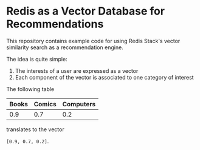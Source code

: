 # Redis as a Vector Database for Recommendations

This repository contains example code for using Redis Stack's vector similarity search as a recommendation engine.

The idea is quite simple:

1. The interests of a user are expressed as a vector
2. Each component of the vector is associated to one category of interest

The following table

|Books|Comics|Computers|
|---|---|---|
|0.9|0.7|0.2|

translates to the vector

`[0.9, 0.7, 0.2]`.
